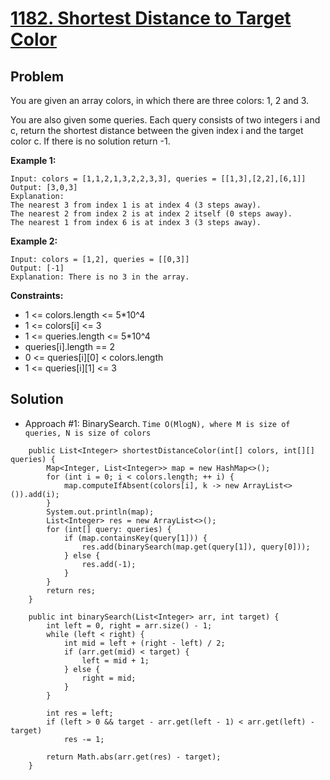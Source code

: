 # <a href='https://leetcode.com/problems/shortest-distance-to-target-color/'>1182. Shortest Distance to Target Color</a>

## Problem
You are given an array colors, in which there are three colors: 1, 2 and 3.

You are also given some queries. Each query consists of two integers i and c, return the shortest distance between the given index i and the target color c. If there is no solution return -1.

<strong>Example 1:</strong>
```
Input: colors = [1,1,2,1,3,2,2,3,3], queries = [[1,3],[2,2],[6,1]]
Output: [3,0,3]
Explanation: 
The nearest 3 from index 1 is at index 4 (3 steps away).
The nearest 2 from index 2 is at index 2 itself (0 steps away).
The nearest 1 from index 6 is at index 3 (3 steps away).
```
<strong>Example 2:</strong>
```
Input: colors = [1,2], queries = [[0,3]]
Output: [-1]
Explanation: There is no 3 in the array.
```

<strong>Constraints:</strong>
- 1 <= colors.length <= 5*10^4
- 1 <= colors[i] <= 3
- 1 <= queries.length <= 5*10^4
- queries[i].length == 2
- 0 <= queries[i][0] < colors.length
- 1 <= queries[i][1] <= 3

## Solution
- Approach #1: BinarySearch. ```Time O(MlogN), where M is size of queries, N is size of colors```
```
    public List<Integer> shortestDistanceColor(int[] colors, int[][] queries) {
        Map<Integer, List<Integer>> map = new HashMap<>();
        for (int i = 0; i < colors.length; ++ i) {
            map.computeIfAbsent(colors[i], k -> new ArrayList<>()).add(i);
        }
        System.out.println(map);
        List<Integer> res = new ArrayList<>();
        for (int[] query: queries) {
            if (map.containsKey(query[1])) {
                res.add(binarySearch(map.get(query[1]), query[0]));
            } else {
                res.add(-1);
            }
        }
        return res;
    }
    
    public int binarySearch(List<Integer> arr, int target) {
        int left = 0, right = arr.size() - 1;
        while (left < right) {
            int mid = left + (right - left) / 2;
            if (arr.get(mid) < target) {
                left = mid + 1;
            } else {
                right = mid;
            }
        }
        
        int res = left;
        if (left > 0 && target - arr.get(left - 1) < arr.get(left) - target)
            res -= 1;
        
        return Math.abs(arr.get(res) - target);
    }
```
